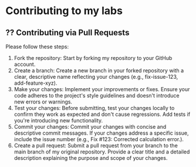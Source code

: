 # Contributing to my labs

## ?? Contributing via Pull Requests
Please follow these steps:

1. Fork the repository: Start by forking my repository to your GitHub account.
2. Create a branch: Create a new branch in your forked repository with a clear, descriptive name reflecting your changes (e.g., fix-issue-123, add-feature-xyz).
3. Make your changes: Implement your improvements or fixes. Ensure your code adheres to the project's style guidelines and doesn't introduce new errors or warnings.
4. Test your changes: Before submitting, test your changes locally to confirm they work as expected and don't cause regressions. Add tests if you're introducing new functionality.
5. Commit your changes: Commit your changes with concise and descriptive commit messages. If your changes address a specific issue, include the issue number (e.g., Fix #123: Corrected calculation error.).
6. Create a pull request: Submit a pull request from your branch to the main branch of my original repository. Provide a clear title and a detailed description explaining the purpose and scope of your changes.

